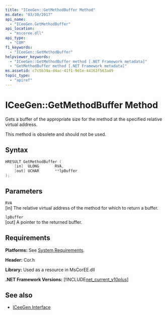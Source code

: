 ```yaml
---
title: "ICeeGen::GetMethodBuffer Method"
ms.date: "03/30/2017"
api_name: 
  - "ICeeGen.GetMethodBuffer"
api_location: 
  - "mscoree.dll"
api_type: 
  - "COM"
f1_keywords: 
  - "ICeeGen::GetMethodBuffer"
helpviewer_keywords: 
  - "ICeeGen::GetMethodBuffer method [.NET Framework metadata]"
  - "GetMethodBuffer method [.NET Framework metadata]"
ms.assetid: c7c5b39a-d4ac-41f1-9d1e-44163f563a49
topic_type: 
  - "apiref"
---
```

# ICeeGen::GetMethodBuffer Method
Gets a buffer of the appropriate size for the method at the specified relative virtual address.  
  
 This method is obsolete and should not be used.  
  
## Syntax  
  
```cpp  
HRESULT GetMethodBuffer (  
    [in]  ULONG       RVA,  
    [out] UCHAR       **lpBuffer  
);  
```  
  
## Parameters  
 `RVA`  
 [in] The relative virtual address of the method for which to return a buffer.  
  
 `lpBuffer`  
 [out] A pointer to the returned buffer.  
  
## Requirements  
 **Platforms:** See [System Requirements](../../../../docs/framework/get-started/system-requirements.md).  
  
 **Header:** Cor.h  
  
 **Library:** Used as a resource in MsCorEE.dll  
  
 **.NET Framework Versions:** [!INCLUDE[net_current_v10plus](../../../../includes/net-current-v10plus-md.md)]  
  
## See also

- [ICeeGen Interface](../../../../docs/framework/unmanaged-api/metadata/iceegen-interface.md)
